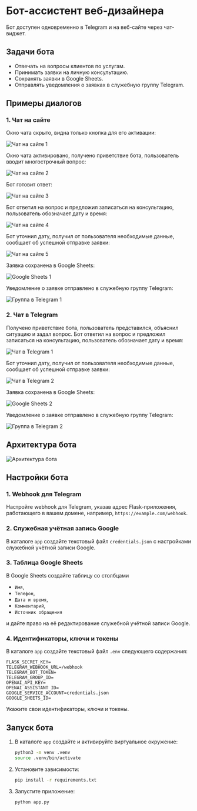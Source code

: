 # Бот-ассистент веб-дизайнера

Бот доступен одновременно в Telegram и на веб-сайте через чат-виджет.

## Задачи бота

* Отвечать на вопросы клиентов по услугам.
* Принимать заявки на личную консультацию.
* Сохранять заявки в Google Sheets.
* Отправлять уведомления о заявках в служебную группу Telegram.

## Примеры диалогов

### 1. Чат на сайте

Окно чата скрыто, видна только кнопка для его активации:

![Чат на сайте 1](./img/01.%20%D0%A7%D0%B0%D1%82%20%D0%BD%D0%B0%20%D1%81%D0%B0%D0%B9%D1%82%D0%B5%201.png)

Окно чата активировано, получено приветствие бота, пользователь вводит многострочный вопрос:

![Чат на сайте 2](./img/02.%20%D0%A7%D0%B0%D1%82%20%D0%BD%D0%B0%20%D1%81%D0%B0%D0%B9%D1%82%D0%B5%202.png)

Бот готовит ответ:

![Чат на сайте 3](./img/03.%20%D0%A7%D0%B0%D1%82%20%D0%BD%D0%B0%20%D1%81%D0%B0%D0%B9%D1%82%D0%B5%203.png)

Бот ответил на вопрос и предложил записаться на консультацию, пользователь обозначает дату и время:

![Чат на сайте 4](./img/04.%20%D0%A7%D0%B0%D1%82%20%D0%BD%D0%B0%20%D1%81%D0%B0%D0%B9%D1%82%D0%B5%204.png)

Бот уточнил дату, получил от пользователя необходимые данные, сообщает об успешной отправке заявки:

![Чат на сайте 5](./img/05.%20%D0%A7%D0%B0%D1%82%20%D0%BD%D0%B0%20%D1%81%D0%B0%D0%B9%D1%82%D0%B5%205.png)

Заявка сохранена в Google Sheets:

![Google Sheets 1](./img/06.%20Google%20Sheets%201.png)

Уведомление о заявке отправлено в служебную группу Telegram:

![Группа в Telegram 1](./img/07.%20%D0%93%D1%80%D1%83%D0%BF%D0%BF%D0%B0%20%D0%B2%20Telegram%201.png)

### 2. Чат в Telegram

Получено приветствие бота, пользователь представился, объяснил ситуацию и задал вопрос. Бот ответил на вопрос и предложил записаться на консультацию, пользователь обозначает дату и время:

![Чат в Telegram 1](./img/08.%20%D0%A7%D0%B0%D1%82%20%D0%B2%20Telegram%201.png)

Бот уточнил дату, получил от пользователя необходимые данные, сообщает об успешной отправке заявки:

![Чат в Telegram 2](./img/09.%20%D0%A7%D0%B0%D1%82%20%D0%B2%20Telegram%202.png)

Заявка сохранена в Google Sheets:

![Google Sheets 2](./img/10.%20Google%20Sheets%202.png)

Уведомление о заявке отправлено в служебную группу Telegram:

![Группа в Telegram 2](./img/11.%20%D0%93%D1%80%D1%83%D0%BF%D0%BF%D0%B0%20%D0%B2%20Telegram%202.png)

## Архитектура бота

![Архитектура бота](./img/12.%20%D0%90%D1%80%D1%85%D0%B8%D1%82%D0%B5%D0%BA%D1%82%D1%83%D1%80%D0%B0%20%D0%B1%D0%BE%D1%82%D0%B0.png)

## Настройки бота

### 1. Webhook для Telegram

Настройте webhook для Telegram, указав адрес Flask-приложения, работающего в вашем домене, например, `https://example.com/webhook`.

### 2. Служебная учётная запись Google

В каталоге `app` создайте текстовый файл `credentials.json` с настройками служебной учётной записи Google.

### 3. Таблица Google Sheets

В Google Sheets создайте таблицу со столбцами

* `Имя`,
* `Телефон`,
* `Дата и время`,
* `Комментарий`,
* `Источник обращения`

и дайте право на её редактирование служебной учётной записи Google.

### 4. Идентификаторы, ключи и токены

В каталоге `app` создайте текстовый файл `.env` следующего содержания:

```text
FLASK_SECRET_KEY=
TELEGRAM_WEBHOOK_URL=/webhook
TELEGRAM_BOT_TOKEN=
TELEGRAM_GROUP_ID=
OPENAI_API_KEY=
OPENAI_ASSISTANT_ID=
GOOGLE_SERVICE_ACCOUNT=credentials.json
GOOGLE_SHEETS_ID=
```

Укажите свои идентификаторы, ключи и токены.

## Запуск бота

1. В каталоге `app` создайте и активируйте виртуальное окружение:
    ```bash
    python3 -m venv .venv
    source .venv/bin/activate
    ```
2. Установите зависимости:
    ```bash
    pip install -r requirements.txt
    ```
3. Запустите приложение:
    ```bash
    python app.py
    ```

